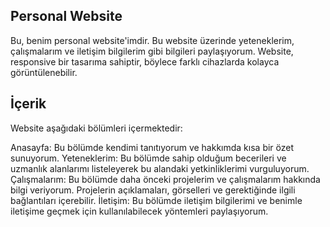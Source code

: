 ## Personal Website
Bu, benim personal website'imdir. Bu website üzerinde yeteneklerim, çalışmalarım ve iletişim bilgilerim gibi bilgileri paylaşıyorum. Website, responsive bir tasarıma sahiptir, böylece farklı cihazlarda kolayca görüntülenebilir.

## İçerik
Website aşağıdaki bölümleri içermektedir:

Anasayfa: Bu bölümde kendimi tanıtıyorum ve hakkımda kısa bir özet sunuyorum.
Yeteneklerim: Bu bölümde sahip olduğum becerileri ve uzmanlık alanlarımı listeleyerek bu alandaki yetkinliklerimi vurguluyorum.
Çalışmalarım: Bu bölümde daha önceki projelerim ve çalışmalarım hakkında bilgi veriyorum. Projelerin açıklamaları, görselleri ve gerektiğinde ilgili bağlantıları içerebilir.
İletişim: Bu bölümde iletişim bilgilerimi ve benimle iletişime geçmek için kullanılabilecek yöntemleri paylaşıyorum.
